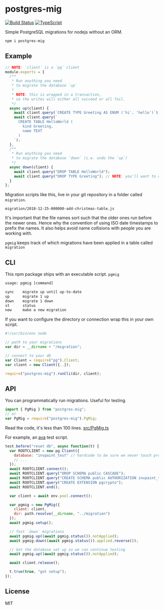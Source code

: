 # postgres-mig

[![Build Status](https://travis-ci.org/smallhelm/pgmig.svg)](https://travis-ci.org/smallhelm/pgmig)
[![TypeScript](https://img.shields.io/badge/types-TypeScript-blue.svg)](https://www.typescriptlang.org)

Simple PostgreSQL migrations for nodejs without an ORM.

```sh
npm i postgres-mig
```

## Example

```js
// NOTE: `client` is a `pg` client
module.exports = {
  /**
   * Run anything you need
   * to migrate the database `up`
   *
   * NOTE: this is wrapped in a transaction,
   * so the writes will either all succeed or all fail.
   */
  async up(client) {
    await client.query(`CREATE TYPE Greeting AS ENUM ('hi', 'hello')`);
    await client.query(`
      CREATE TABLE HelloWorld (
        kind Greeting,
        name TEXT
      )
    `);
  },
  /**
   * Run anything you need
   * to migrate the database `down` (i.e. undo the `up`)
   */
  async down(client) {
    await client.query("DROP TABLE HelloWorld");
    await client.query("DROP TYPE Greeting"); // NOTE: you'll want to drop in reverse order of your creates
  }
};
```

Migration scripts like this, live in your git repository in a folder called `migration`.

```
migration/2018-12-25-000000-add-christmas-table.js
```

It's important that the file names sort such that the older ones run before the newer ones. Hence why the convention of using ISO date timestamps to prefix the names. It also helps avoid name collisions with people you are working with.

`pgmig` keeps track of which migrations have been applied in a table called `migration`

## CLI

This npm package ships with an executable script. `pgmig`

```txt
usage: pgmig [command]

sync    migrate up until up-to-date
up      migrate 1 up
down    migrate 1 down
st      status
new     make a new migration
```

If you want to configure the directory or connection wrap this in your own script.

```js
#!/usr/bin/env node

// path to your migrations
var dir = __dirname + "/migration";

// connect to your db
var Client = require("pg").Client;
var client = new Client({..});

require("postgres-mig").runCli(dir, client);
```

## API

You can programmatically run migrations. Useful for testing.

```js
import { PgMig } from "postgres-mig";
// or
var PgMig = require("postgres-mig").PgMig;
```

Read the code, it's less than 100 lines. [src/PgMig.ts](https://github.com/smallhelm/pgmig/blob/master/src/PgMig.ts)

For example, an [ava](https://www.npmjs.com/package/ava) test script.

```js
test.before("reset db", async function(t) {
  var ROOTCLIENT = new pg.Client({
    database: "invpaint_test" // hardcode to be sure we never touch prod
    // ...
  });
  await ROOTCLIENT.connect();
  await ROOTCLIENT.query("DROP SCHEMA public CASCADE");
  await ROOTCLIENT.query("CREATE SCHEMA public AUTHORIZATION invpaint_test");
  await ROOTCLIENT.query("CREATE EXTENSION pgcrypto");
  await ROOTCLIENT.end();

  var client = await env.pool.connect();

  var pgmig = new PgMig({
    client: client,
    dir: path.resolve(__dirname, "../migration")
  });
  await pgmig.setup();

  // Test `down` migrations
  await pgmig.up((await pgmig.status()).notApplied);
  await pgmig.down((await pgmig.status()).applied.reverse());

  // Get the database set up so we can continue testing
  await pgmig.up((await pgmig.status()).notApplied);

  await client.release();

  t.true(true, "got setup");
});
```

## License

MIT
